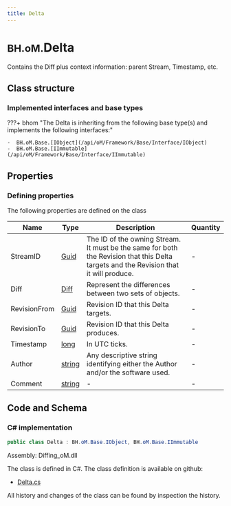 ```yaml
---
title: Delta
---
```


# <small>BH.oM.</small>**Delta**

Contains the Diff plus context information: parent Stream, Timestamp, etc.

## Class structure

### Implemented interfaces and base types

???+ bhom "The Delta is inheriting from the following base type(s) and implements the following interfaces:"

    -  BH.oM.Base.[IObject](/api/oM/Framework/Base/Interface/IObject)
    -  BH.oM.Base.[IImmutable](/api/oM/Framework/Base/Interface/IImmutable)


## Properties



### Defining properties

The following properties are defined on the class

| Name             | Type             | Description      | Quantity         |
|------------------|------------------|------------------|------------------|
| StreamID | [Guid](https://learn.microsoft.com/en-us/dotnet/api/System.Guid?view=netstandard-2.0) | The ID of the owning Stream. It must be the same for both the Revision that this Delta targets and the Revision that it will produce. | - |
| Diff | [Diff](/api/oM/Framework/Diffing/Diff) | Represent the differences between two sets of objects. | - |
| RevisionFrom | [Guid](https://learn.microsoft.com/en-us/dotnet/api/System.Guid?view=netstandard-2.0) | Revision ID that this Delta targets. | - |
| RevisionTo | [Guid](https://learn.microsoft.com/en-us/dotnet/api/System.Guid?view=netstandard-2.0) | Revision ID that this Delta produces. | - |
| Timestamp | [long](https://learn.microsoft.com/en-us/dotnet/api/System.Int64?view=netstandard-2.0) | In UTC ticks. | - |
| Author | [string](https://learn.microsoft.com/en-us/dotnet/api/System.String?view=netstandard-2.0) | Any descriptive string identifying either the Author and/or the software used. | - |
| Comment | [string](https://learn.microsoft.com/en-us/dotnet/api/System.String?view=netstandard-2.0) | - | - |


## Code and Schema

### C# implementation

``` C# title="C#"
public class Delta : BH.oM.Base.IObject, BH.oM.Base.IImmutable
```

Assembly: Diffing_oM.dll

The class is defined in C#. The class definition is available on github:

- [Delta.cs](https://github.com/BHoM/BHoM/blob/develop/Diffing_oM/Delta.cs)

All history and changes of the class can be found by inspection the history.
